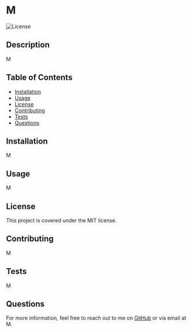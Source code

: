 
  # M
  
  ![License](https://img.shields.io/badge/License-MIT-blue.svg)
  
  ## Description
  
  M
  
  ## Table of Contents
  
  - [Installation](#installation)
  - [Usage](#usage)
  - [License](#license)
  - [Contributing](#contributing)
  - [Tests](#tests)
  - [Questions](#questions)
  
  ## Installation
  
  M
  
  ## Usage
  
  M
  
  ## License
  
  This project is covered under the MIT license.
  
  ## Contributing
  
  M
  
  ## Tests
  
  M
  
  ## Questions
  
  For more information, feel free to reach out to me on [GitHub](https://github.com/M) or via email at M.
  